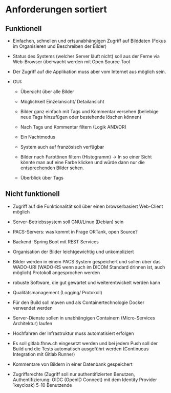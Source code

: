 # Anforderungen sortiert
## Funktionell
* Einfachen, schnellen und ortsunabhängigen Zugriff auf Bilddaten (Fokus im Organisieren und Beschreiben der Bilder)
* Status des Systems (welcher Server läuft nicht) soll aus der Ferne via Web-Browser überwacht werden mit Open Source Tool 

* Der Zugriff auf die Applikation muss aber vom Internet aus möglich sein.

* GUI:
    * Übersicht über alle Bilder

    * Möglichkeit Einzelansicht/ Detailansicht

    * Bilder ganz einfach mit Tags und Kommentar versehen (beliebige neue Tags hinzufügen oder bestehende löschen können) 

    * Nach Tags und Kommentar filtern (Logik AND/OR)

    * Ein Nachtmodus

    * System auch auf französisch verfügbar

    * Bilder nach Farbtönen filtern (Histogramm) -> In so einer Sicht könnte man auf eine Farbe klicken und würde dann nur die entsprechenden Bilder sehen.

    * Überblick über Tags
 
## Nicht funktionell

* Zugriff auf die Funktionalität soll über einen browserbasiert Web-Client möglich

* Server-Betriebssystem soll GNU/Linux (Debian) sein

* PACS-Servers: was kommt in Frage ORTank, open Source?

* Backend: Spring Boot mit REST Services

* Organisation der Bilder leichtgewichtig und unkompliziert

* Bilder werden in einem PACS System gespeichert und sollen über das WADO-URI (WADO-RS wenn auch im DICOM Standard drinnen ist, auch möglich) Protokoll angesprochen werden

* robuste Software, die gut gewartet und weiterentwickelt werden kann

* Qualitätsmanagement (Logging/ Protokoll)

* Für den Build soll maven und als Containertechnologie Docker verwendet werden

* Server-Dienste sollen in unabhängigen Containern (Micro-Services Architektur) laufen

* Hochfahren der Infrastruktur muss automatisiert erfolgen

* Es soll gitlab.fhnw.ch eingesetzt werden und bei jedem Push soll der Build und die Tests automatisch ausgeführt werden (Continuous Integration mit Gitlab Runner)

* Kommentare von Bildern in einer Datenbank gespeichert

* Zugriffsrechte (Zugriff soll nur authentifizierten Benutzen, Authentifizierung: OIDC (OpenID Connect) mit dem Identity Provider `keycloak) 5-10 Benutzende




